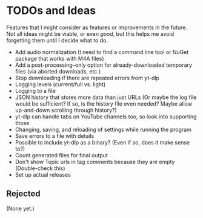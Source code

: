 # TODOs and Ideas

Features that I might consider as features or improvements in the future. Not all ideas might be viable, or even _good_, but this helps me avoid forgetting them until I decide what to do.


- Add audio normalization (I need to find a command line tool or NuGet package that works with M4A files)
- Add a post-processing–only option for already-downloaded temporary files (via aborted downloads, etc.)
- Stop downloading if there are repeated errors from yt-dlp
- Logging levels (current/full vs. light)
- Logging to a file
- JSON history that stores more data than just URLs (Or maybe the log file would be sufficient? If so, is the history file even needed? Maybe allow up-and-down scrolling through history?)
- yt-dlp can handle tabs on YouTube channels too, so look into supporting those
- Changing, saving, and reloading of settings while running the program
- Save errors to a file with details
- Possible to include yt-dlp as a binary? (Even if so, does it make sense to?)
- Count generated files for final output
- Don't show Topic urls in tag comments because they are empty (Double-check this)
- Set up actual releases

## Rejected

(None yet.)
